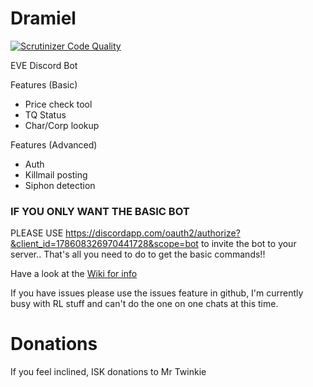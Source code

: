 # Dramiel
[![Scrutinizer Code Quality](https://scrutinizer-ci.com/g/shibdib/Dramiel/badges/quality-score.png?b=master)](https://scrutinizer-ci.com/g/shibdib/Dramiel/?branch=master)

EVE Discord Bot

Features (Basic)
- Price check tool
- TQ Status
- Char/Corp lookup

Features (Advanced)
- Auth
- Killmail posting
- Siphon detection

### IF YOU ONLY WANT THE BASIC BOT 

PLEASE USE https://discordapp.com/oauth2/authorize?&client_id=178608326970441728&scope=bot to invite the bot to your server.. That's all you need to do to get the basic commands!!

Have a look at the [Wiki for info](https://github.com/shibdib/Dramiel/wiki)

If you have issues please use the issues feature in github, I'm currently busy with RL stuff and can't do the one on one chats at this time. 

# Donations

If you feel inclined, ISK donations to Mr Twinkie

